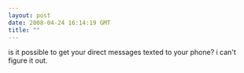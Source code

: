 ```yaml
---
layout: post
date: 2008-04-24 16:14:19 GMT
title: ""
---
```

is it possible to get your direct messages texted to your phone? i can't figure it out.